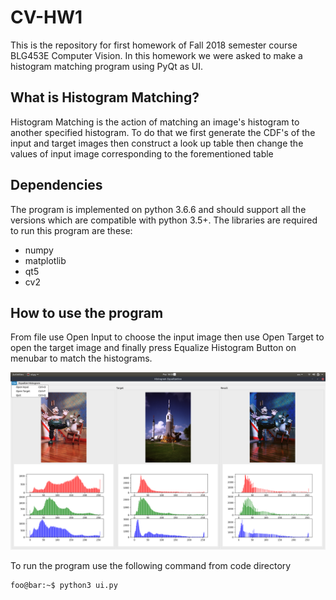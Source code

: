 # CV-HW1
This is the repository for first homework of Fall 2018 semester course BLG453E Computer Vision. In this homework we were asked to make a histogram matching program using PyQt as UI.

## What is Histogram Matching?
Histogram Matching is the action of matching an image's histogram to another specified histogram. To do that we first generate the CDF's of the input and target images then construct a look up table then change the values of input image corresponding to the forementioned table

## Dependencies
The program is implemented on python 3.6.6 and should support all the versions which are compatible with python 3.5+. The libraries are required to run this program are these:
- numpy
- matplotlib
- qt5
- cv2

## How to use the program
From file use Open Input to choose the input image then use Open Target to open the target image and finally press Equalize Histogram Button on menubar to match the histograms.

![An image showcasing basic user interface](/doc/image/howtouse.png)

To run the program use the following command from code directory

```console
foo@bar:~$ python3 ui.py
```
